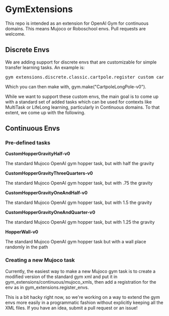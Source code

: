# GymExtensions
This repo is intended as an extension for OpenAI Gym for continuous domains. This means Mujoco or Roboschool envs. Pull requests are welcome.

## Discrete Envs

We are adding support for discrete envs that are customizable for simple transfer learning tasks. An example is:

<pre>
gym_extensions.discrete.classic.cartpole.register_custom_cartpole("CartpoleLongPole-v0", gravity=9.8, masscart=1.0, masspole=0.1, pole_length=1.0, force_mag=10.0)
</pre>

Which you can then make with, gym.make("CartpoleLongPole-v0").

While we want to support these custom envs, the main goal is to come up with a standard set of added tasks which can be used for contexts like MultiTask or LifeLong learning, particularly in Continuous domains. To that extent, we come up with the following.

## Continuous Envs

### Pre-defined tasks

**CustomHopperGravityHalf-v0** 

The standard Mujoco OpenAI gym hopper task, but with half the gravity

**CustomHopperGravityThreeQuarters-v0** 

The standard Mujoco OpenAI gym hopper task, but with .75 the gravity

**CustomHopperGravityOneAndHalf-v0** 

The standard Mujoco OpenAI gym hopper task, but with 1.5 the gravity

**CustomHopperGravityOneAndQuarter-v0** 

The standard Mujoco OpenAI gym hopper task, but with 1.25 the gravity

**HopperWall-v0** 

The standard Mujoco OpenAI gym hopper task but with a wall place randomly in the path

### Creating a new Mujoco task

Currently, the easiest way to make a new Mujoco gym task is to create a modified version of the standard gym xml and put it in gym_extensions/continuous/mujoco_xmls, then add a registration for the env as in gym_extensions.register_envs.

This is a bit hacky right now, so we're working on a way to extend the gym envs more easily in a programmatic fashion without explicitly  keeping all the XML files. If you have an idea, submit a pull request or an issue!
